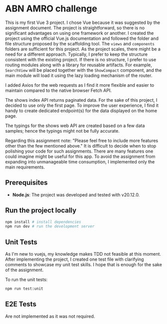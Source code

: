 # ABN AMRO challenge

This is my first Vue 3 project. I chose Vue because it was suggested by the assignment document. The project is straightforward, so there is no significant advantages on using one framework or another. I created the project using the official Vue.js documentation and followed the folder and file structure proposed by the scaffolding tool. The `views` and `components` folders are sufficient for this project. As the project scales, there might be a need for a different approach. Typically, I prefer to keep the structure consistent with the existing project. If there is no structure, I prefer to use routing modules along with a library for reusable artifacts. For example, `SearchView` will be placed together with the `ShowCompact` component, and the main module will load it using the lazy loading mechanism of the router.

I added Axios for the web requests as I find it more flexible and easier to maintain compared to the native browser Fetch API.

The shows index API returns paginated data. For the sake of this project, I decided to use only the first page. To improve the user experience, I find it handy to create dedicated endpoint(s) for the data displayed on the home page.

The typings for the shows web API are created based on a few data samples; hence the typings might not be fully accurate.

Regarding this assignment note: "Please feel free to include more features other than the few mentioned above." It is difficult to decide when to stop polishing your code for such assignments. There are many features one could imagine might be useful for this app. To avoid the assignment from expanding into unmanageable time consumption, I implemented only the main requirements.

## Prerequisites

- **Node.js**: The project was developed and tested with v20.12.0.

## Run the project locally

```sh
npm install # install dependencies
npm run dev # run the development server
```

## Unit Tests

As I'm new to vuejs, my knowledge makes TDD not feasible at this moment. After implementing the project, I created one test file with clarifying comments to showcase my unit test skills. I hope that is enough for the sake of the assignment.

To run the unit tests:

```sh
npm run test:unit
```

## E2E Tests

Are not implemented as it was not required.
